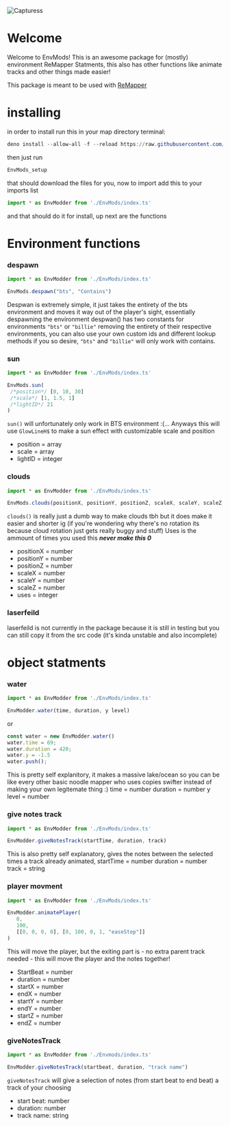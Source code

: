![Capturess](https://user-images.githubusercontent.com/111317032/188249287-a204e2f3-e3e6-414c-99dd-4445934e7112.PNG)
# Welcome
Welcome to EnvMods!  This is an awesome package for (mostly) environment ReMapper Statments, this also has other functions like animate tracks and other things made easier!  

This package is meant to be used with [ReMapper](https://github.com/Swifter1243/ReMapper)

# installing
 in order to install run this in your map directory terminal:
```powershell
deno install --allow-all -f --reload https://raw.githubusercontent.com/Splashcard04/EnvMods/main/setup/EnvMods_setup.ts
```
then just run 
```powershell
EnvMods_setup
```
that should download the files for you, now to import add this to your imports list
```ts
import * as EnvModder from './EnvMods/index.ts'
```
and that should do it for install, up next are the functions

# Environment functions
### despawn
```ts
import * as EnvModder from './EnvMods/index.ts'

EnvMods.despawn("bts", "Contains")
```
Despwan is extremely simple, it just takes the entirety of the bts environment and moves it way out of the player's sight, essentially despawning the environment
despwan() has two constants for environments `"bts"` or `"billie"` removing the entirety of their respective environments, you can also use your own custom ids and different lookup methods if you so desire, `"bts"` and `"billie"` will only work with contains.

### sun

```ts
import * as EnvModder from './EnvMods/index.ts'

EnvMods.sun(
 /*position*/ [0, 10, 30]
 /*scale*/ [1, 1.5, 1]
 /*lightID*/ 21
)
```
`sun()` will unfortunately only work in BTS environment :(... Anyways this will use `GlowLineH$` to make a sun effect with customizable scale and position
* position = array
* scale = array
* lightID = integer

### clouds
```ts
import * as EnvModder from './EnvMods/index.ts'

EnvMods.clouds(positionX, positionY, positionZ, scaleX, scaleY, scaleZ, uses)
```
`clouds()` is really just a dumb way to make clouds tbh but it does make it easier and shorter ig (if you're wondering why there's no rotation its because cloud rotation just gets really buggy and stuff)  Uses is the ammount of times you used this __*never make this 0*__
* positionX = number
* positionY = number
* positionZ = number
* scaleX = number
* scaleY = number
* scaleZ = number
* uses = integer

### laserfeild
laserfeild is not currently in the package because it is still in testing but you can still copy it from the src code (it's kinda unstable and also incomplete)

# object statments
### water
```ts
import * as EnvModder from './EnvMods/index.ts'

EnvModder.water(time, duration, y level)
```
or
```ts
const water = new EnvModder.water()
water.time = 69;
water.duration = 420;
water.y = -1.5
water.push();
```
This is pretty self explanitory, it makes a massive lake/ocean so you can be like every other basic noodle mapper who uses copies swifter instead of making your own legitemate thing :)
time = number
duration = number
y level = number

### give notes track
```ts
import * as EnvModder from './EnvMods/index.ts'

EnvModder.giveNotesTrack(startTime, duration, track)
```
This is also pretty self explanatory, gives the notes between the selected times a track already animated,
startTime = number
duration = number
track = string
### player movment
```ts
import * as EnvModder from './EnvMods/index.ts'

EnvModder.animatePlayer(
   0,
   100,
   [[0, 0, 0, 0], [0, 100, 0, 1, "easeStep"]]
)
```
This will move the player, but the exiting part is - no extra parent track needed - this will move the player and the notes together!
* StartBeat = number
* duration = number
* startX = number
* endX = number
* startY = number
* endY = number
* startZ = number
* endZ = number
### giveNotesTrack
```ts
import * as EnvModder from './Envmods/index.ts'

EnvModder.giveNotesTrack(startbeat, duration, "track name")
```
`giveNotesTrack` will give a selection of notes (from start beat to end beat) a track of your choosing
* start beat: number
* duration: number
* track name: string
